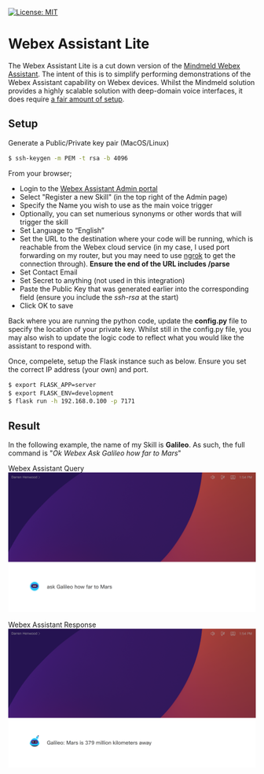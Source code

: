 [![License: MIT](https://img.shields.io/badge/License-MIT-green.svg)](https://opensource.org/licenses/MIT)
# Webex Assistant Lite
The Webex Assistant Lite is a cut down version of the [Mindmeld Webex Assistant](https://github.com/cisco/webex-assistant-sdk). The intent of this is to simplify performing demonstrations of the Webex Assistant capability on Webex devices. Whilst the Mindmeld solution provides a highly scalable solution with deep-domain voice interfaces, it does require [a fair amount of setup](https://skills-admin.intelligence.webex.com/walkthrough).

## Setup
Generate a Public/Private key pair (MacOS/Linux)
```sh
$ ssh-keygen -m PEM -t rsa -b 4096
```

From your browser;
* Login to the [Webex Assistant Admin portal](https://skills-admin.intelligence.webex.com/admin)
* Select "Register a new Skill" (in the top right of the Admin page)
* Specify the Name you wish to use as the main voice trigger
* Optionally, you can set numerious synonyms or other words that will trigger the skill
* Set Language to “English”
* Set the URL to the destination where your code will be running, which is reachable from the Webex cloud service (in my case, I used port forwarding on my router, but you may need to use [ngrok](https://ngrok.com/) to get the connection through). **Ensure the end of the URL includes /parse**
* Set Contact Email
* Set Secret to anything (not used in this integration)
* Paste the Public Key that was generated earlier into the corresponding field (ensure you include the _ssh-rsa_ at the start)
* Click OK to save

Back where you are running the python code, update the **config.py** file to specify the location of your private key. Whilst still in the config.py file, you may also wish to update the logic code to reflect what you would like the assistant to respond with.

Once, compelete, setup the Flask instance such as below. Ensure you set the correct IP address (your own) and port. 
```sh
$ export FLASK_APP=server
$ export FLASK_ENV=development
$ flask run -h 192.168.0.100 -p 7171
```

## Result
In the following example, the name of my Skill is **Galileo**. As such, the full command is "_Ok Webex Ask Galileo how far to Mars_"

Webex Assistant Query
![Webex Assistant Query](https://github.com/dhenwood/Webex-Assistant-Lite/blob/main/webexAssistantQuery.png)

Webex Assistant Response
![Webex Assistant Response](https://github.com/dhenwood/Webex-Assistant-Lite/blob/main/webexAssitantResponse.png)
